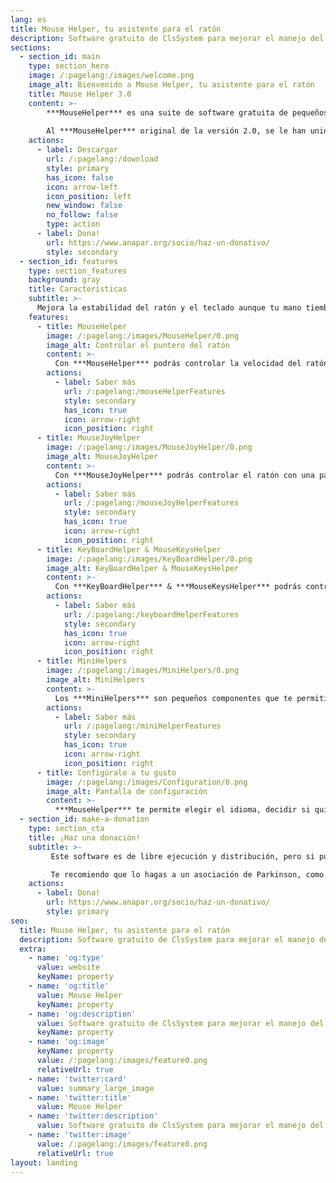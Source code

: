 ```yaml
---
lang: es
title: Mouse Helper, tu asistente para el ratón
description: Software gratuito de ClsSystem para mejorar el manejo del mouse en Windows, para personas con discapacidad motora como la enfermedad de Parkinson
sections:
  - section_id: main
    type: section_hero
    image: /:pagelang:/images/welcome.png
    image_alt: Bienvenido a Mouse Helper, tu asistente para el ratón
    title: Mouse Helper 3.0
    content: >-
        ***MouseHelper*** es una suite de software gratuita de pequeños ayudantes, que está disponible para el Sistema Operativo Windows (7 en adelante)
         
        Al ***MouseHelper*** original de la versión 2.0, se le han unido esta vez más ayudantes, que te permitirán mejorar el manejo con el ratón y con el teclado
    actions:
      - label: Descargar
        url: /:pagelang:/download
        style: primary
        has_icon: false
        icon: arrow-left
        icon_position: left
        new_window: false
        no_follow: false
        type: action
      - label: Dona!
        url: https://www.anapar.org/socio/haz-un-donativo/
        style: secondary
  - section_id: features
    type: section_features
    background: gray
    title: Características
    subtitle: >-
      Mejora la estabilidad del ratón y el teclado aunque tu mano tiemble
    features:
      - title: MouseHelper
        image: /:pagelang:/images/MouseHelper/0.png
        image_alt: Controlar el puntero del ratón
        content: >-
          Con ***MouseHelper*** podrás controlar la velocidad del ratón, el tiempo de pulsación de sus botones o las operaciones de arrastrar y soltar
        actions:
          - label: Saber más
            url: /:pagelang:/mouseHelperFeatures
            style: secondary
            has_icon: true
            icon: arrow-right
            icon_position: right
      - title: MouseJoyHelper
        image: /:pagelang:/images/MouseJoyHelper/0.png
        image_alt: MouseJoyHelper
        content: >-
          Con ***MouseJoyHelper*** podrás controlar el ratón con una palanca de juego (JoyStick)
        actions:
          - label: Saber más
            url: /:pagelang:/mouseJoyHelperFeatures
            style: secondary
            has_icon: true
            icon: arrow-right
            icon_position: right
      - title: KeyBoardHelper & MouseKeysHelper
        image: /:pagelang:/images/KeyBoardHelper/0.png
        image_alt: KeyBoardHelper & MouseKeysHelper
        content: >-
          Con ***KeyBoardHelper*** & ***MouseKeysHelper*** podrás controlar las pulsaciones de las teclas, y mover el ratón con el teclado
        actions:
          - label: Saber más
            url: /:pagelang:/keyboardHelperFeatures
            style: secondary
            has_icon: true
            icon: arrow-right
            icon_position: right
      - title: MiniHelpers
        image: /:pagelang:/images/MiniHelpers/0.png
        image_alt: MiniHelpers
        content: >-
          Los ***MiniHelpers*** son pequeños componentes que te permitirán realizar tareas más especializadas, y sacar el mayor partido a todos los botones de tu JoyStick
        actions:
          - label: Saber más
            url: /:pagelang:/miniHelperFeatures
            style: secondary
            has_icon: true
            icon: arrow-right
            icon_position: right
      - title: Configúralo a tu gusto
        image: /:pagelang:/images/Configuration/0.png
        image_alt: Pantalla de configuración
        content: >-
          ***MouseHelper*** te permite elegir el idioma, decidir si quieres o no que se inicie al hacerlo Windows o incluso ejecutarlo en modo Administrador, para hacerlo sin restricciones
  - section_id: make-a-donation
    type: section_cta
    title: ¡Haz una donación!
    subtitle: >-
         Este software es de libre ejecución y distribución, pero si puedes haz una donación a cualquiera asociación de ayuda si lo encuentras de utilidad.

         Te recomiendo que lo hagas a un asociación de Parkinson, como [ANAPAR](http://www.anapar.org/) o la [Federación Española de Parkinson](https://www.esparkinson.es/)
    actions:
      - label: Dona!
        url: https://www.anapar.org/socio/haz-un-donativo/
        style: primary
seo:
  title: Mouse Helper, tu asistente para el ratón
  description: Software gratuito de ClsSystem para mejorar el manejo del mouse en Windows, para personas con discapacidad motora como la enfermedad de Parkinson
  extra:
    - name: 'og:type'
      value: website
      keyName: property
    - name: 'og:title'
      value: Mouse Helper
      keyName: property
    - name: 'og:description'
      value: Software gratuito de ClsSystem para mejorar el manejo del mouse en Windows, para personas con discapacidad motora como la enfermedad de Parkinson
      keyName: property
    - name: 'og:image'
      keyName: property
      value: /:pagelang:/images/feature0.png
      relativeUrl: true
    - name: 'twitter:card'
      value: summary_large_image
    - name: 'twitter:title'
      value: Mouse Helper
    - name: 'twitter:description'
      value: Software gratuito de ClsSystem para mejorar el manejo del mouse en Windows, para personas con discapacidad motora como la enfermedad de Parkinson
    - name: 'twitter:image'
      value: /:pagelang:/images/feature0.png
      relativeUrl: true
layout: landing
---
```

